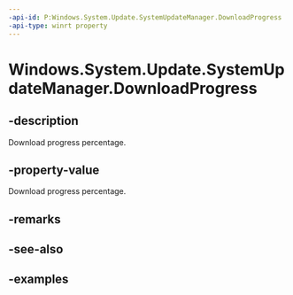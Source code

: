 ```yaml
---
-api-id: P:Windows.System.Update.SystemUpdateManager.DownloadProgress
-api-type: winrt property
---
```


<!-- Property syntax.
public double DownloadProgress { get; }
-->

# Windows.System.Update.SystemUpdateManager.DownloadProgress

## -description
Download progress percentage.

## -property-value
Download progress percentage.

## -remarks

## -see-also

## -examples

